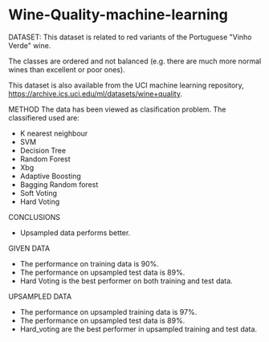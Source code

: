 # Wine-Quality-machine-learning

DATASET:
This dataset is related to red variants of the Portuguese "Vinho Verde" wine. 

The classes are ordered and not balanced (e.g. there are much more normal wines than excellent or poor ones).

This dataset is also available from the UCI machine learning repository, https://archive.ics.uci.edu/ml/datasets/wine+quality.

METHOD
The data has been viewed as clasification problem. The classifiered used are:
- K nearest neighbour 
- SVM
- Decision Tree 
- Random Forest
- Xbg 
- Adaptive Boosting 
- Bagging Random forest 
- Soft Voting 
- Hard Voting 


CONCLUSIONS
- Upsampled data performs better. 

GIVEN DATA
- The performance on training data is 90%.
- The performance on upsampled test data is 89%.
- Hard Voting is the best performer on both training and test data.

UPSAMPLED DATA
- The performance on upsampled training data is 97%.
- The performance on upsampled test data is 89%.
- Hard_voting are the best performer in upsampled training and test data.
